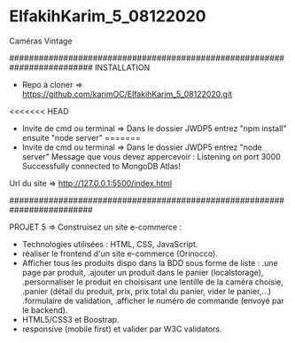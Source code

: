 # ElfakihKarim_5_08122020
Caméras Vintage

#########################################################################
INSTALLATION

- Repo à cloner => https://github.com/karimOC/ElfakihKarim_5_08122020.git

<<<<<<< HEAD
- Invite de cmd ou terminal => Dans le dossier JWDP5 entrez "npm install" ensuite "node server"
=======
- Invite de cmd ou terminal => Dans le dossier JWDP5 entrez "node server"
Message que vous devez appercevoir : 
Listening on port 3000
Successfully connected to MongoDB Atlas!

Url du site => http://127.0.0.1:5500/index.html

#########################################################################

PROJET 5 => Construisez un site e-commerce :

- Technologies utilisées : 
HTML, CSS, JavaScript.
- réaliser le frontend d'un site e-commerce (Orinocco).
- Afficher tous les produits dispo dans la BDD sous forme de liste : 
.une page par produit,
.ajouter un produit dans le panier (localstorage),
.personnaliser le produit en choisisant une lentille de la caméra choisie,
.panier (détail du produit, prix, prix total du panier, vider le panier,...)
.formulaire de validation,
.afficher le numéro de commande (envoyé par le backend).
- HTML5/CSS3 et Boostrap.
- responsive (mobile first) et valider par W3C validators.
